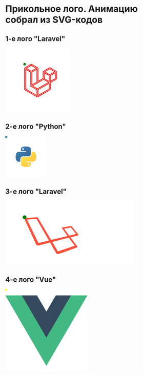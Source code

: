 # Прикольное лого. Анимацию собрал из SVG-кодов 

## 1-е лого "Laravel"
<img src="./laravel-logo.svg" alt="">

## 2-е лого "Python"
<img src="./python-logo.svg" alt="">

## 3-е лого "Laravel"
<img src="./laravel-logo2.svg" alt="">

## 4-е лого "Vue"
<img src="./vue-logo.svg" alt="">



